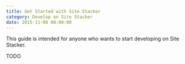 ```yaml
---
title: Get Started with Site Stacker
category: Develop on Site Stacker
date: 2015-11-08 00:00:00
---
```


<note>
This guide is intended for anyone who wants to start developing on Site Stacker.
</note>

TODO